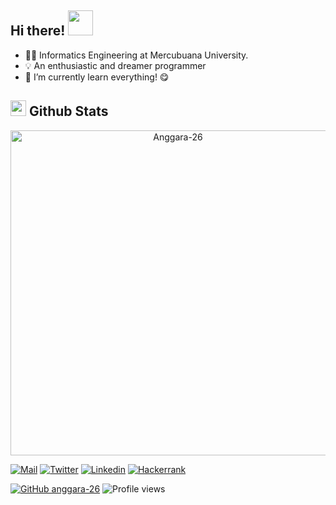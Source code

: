 

## Hi there! <img src="https://c.tenor.com/yCFHzEvKa9MAAAAi/hello.gif" width="40" />

- 👨‍🎓 Informatics Engineering at Mercubuana University.
- 💡 An enthusiastic and dreamer programmer
- 🔬 I’m currently learn everything! 😋

## <img src="https://th.bing.com/th/id/R.011db7f1e14cdcefd5ed8b056f70d038?rik=NHHx7PD%2bLTi5YA&riu=http%3a%2f%2fui.trinine.net%2fwp%2fwp-content%2fuploads%2f2016%2f06%2f20160602_GraphAnimeIcon.gif&ehk=TXXGvgTPI6i%2f5xQe%2fW3mnT36hQPfIBwZcQsaKAlJWhs%3d&risl=&pid=ImgRaw&r=0" width="25"> <b>Github Stats</b>

 <div align="center" style="text-align:center;">
   
   <a href="https://github.com/anggara-26"><img src="https://github-profile-summary-cards.vercel.app/api/cards/profile-details?username=anggara-26&theme=dracula&hide_border=true"  width="520" alt="Anggara-26"/></a>

 
  </div>

  
[![Mail](https://img.shields.io/badge/-Say%20Hi!-black?style=for-the-badge&logo=gmail)](mailto:anggara.roshandi.putra5@gmail.com)
[![Twitter](https://img.shields.io/badge/-Twitter-black?style=for-the-badge&logo=twitter)](https://twitter.com/Anggara0526)
[![Linkedin](https://img.shields.io/badge/-LinkedIn-black?style=for-the-badge&logo=Linkedin)](https://www.linkedin.com/in/anggara-roshandi-3a8493273/)
[![Hackerrank](https://img.shields.io/badge/-Hackerrank-black?style=for-the-badge&logo=Hackerrank)](https://www.hackerrank.com/anggara_roshand2?tab=topactivity)



[![GitHub anggara-26](https://img.shields.io/github/followers/anggara-26?label=follow&style=social&logoColor=black)](https://github.com/anggara-26)
![Profile views](https://gpvc.arturio.dev/anggara-26)

